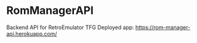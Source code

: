 # RomManagerAPI
Backend API for RetroEmulator TFG
Deployed app:  https://rom-manager-api.herokuapp.com/
